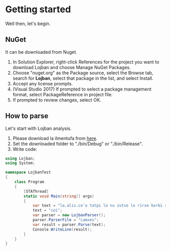 # Getting started

Well then, let's begin.

## NuGet

It can be downloaded from Nuget.

1. In Solution Explorer, right-click References for the project you want to download Lojban and choose Manage NuGet Packages.
2. Choose "nuget.org" as the Package source, select the Browse tab, search for **Lojban**, select that package in the list, and select Install.
3. Accept any license prompts.
4. (Visual Studio 2017) If prompted to select a package management format, select PackageReference in project file.
5. If prompted to review changes, select OK.

## How to parse

Let's start with Lojban analysis.

1. Please download la ilmentufa from [here](https://github.com/lojban/ilmentufa).
2. Set the downloaded folder to "./bin/Debug" or "./bin/Release".
3. Write code:

```cs
using Lojban;
using System;

namespace LojbanTest
{
    class Program
    {
        [STAThread]
        static void Main(string[] args)
        {
            var text = "la.alis.co'a tatpi lo nu zutse lo rirxe korbi re'o lo mensi gi'e zukte fi no da";
            text = "coi";
            var parser = new LojbanParser();
            parser.ParserFile = "camxes";
            var result = parser.Parse(text);
            Console.WriteLine(result);
        }
    }
}
```
